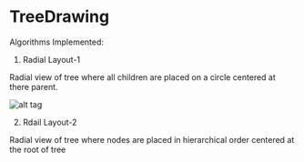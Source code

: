 # TreeDrawing

Algorithms Implemented:

1) Radial Layout-1

Radial view of tree where all children are placed on a circle centered at there parent.

![alt tag](https://drive.google.com/file/d/0B3el1oMKFsOIZ1NQcFJjbzdHZ0E/view?usp=sharing)

2) Rdail Layout-2

Radial view of tree where nodes are placed in hierarchical order centered at the root of tree
